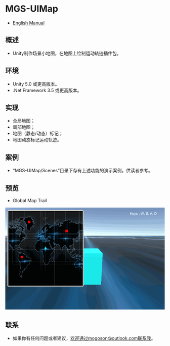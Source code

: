 ﻿# MGS-UIMap
- [English Manual](./README.md)

## 概述
- Unity制作场景小地图，在地图上绘制运动轨迹插件包。

## 环境
- Unity 5.0 或更高版本。
- .Net Framework 3.5 或更高版本。

## 实现
- 全局地图；
- 局部地图；
- 地图（静态/动态）标记；
- 地图动态标记运动轨迹。

## 案例
- “MGS-UIMap/Scenes”目录下存有上述功能的演示案例，供读者参考。

## 预览
- Global Map Trail

![Global Map Trail](./Attachment/README_Image/GlobalMapTrail.gif)

## 联系
- 如果你有任何问题或者建议，欢迎通过mogoson@outlook.com联系我。